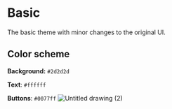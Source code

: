 # Basic

The basic theme with minor changes to the original UI.

## Color scheme
**Background:** `#2d2d2d`
<br>

**Text**: `#ffffff`
<br>

**Buttons**: `#0077ff`
![Untitled drawing (2)](https://user-images.githubusercontent.com/96026994/170613337-8b8c63c2-ee40-44d6-be26-0830a785dfd2.png)
